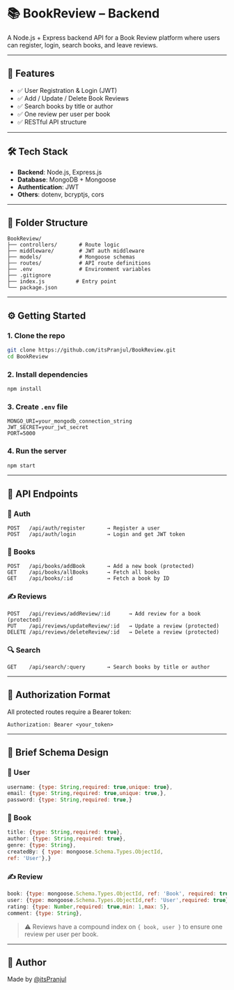 # 📚 BookReview – Backend

A Node.js + Express backend API for a Book Review platform where users can register, login, search books, and leave reviews.

---

## 🚀 Features

- ✅ User Registration & Login (JWT)
- ✅ Add / Update / Delete Book Reviews
- ✅ Search books by title or author
- ✅ One review per user per book
- ✅ RESTful API structure

---

## 🛠️ Tech Stack

- **Backend**: Node.js, Express.js
- **Database**: MongoDB + Mongoose
- **Authentication**: JWT
- **Others**: dotenv, bcryptjs, cors

---

## 📁 Folder Structure

```
BookReview/
├── controllers/       # Route logic
├── middleware/        # JWT auth middleware
├── models/            # Mongoose schemas
├── routes/            # API route definitions
├── .env               # Environment variables
├── .gitignore
├── index.js          # Entry point
└── package.json
```

---

## ⚙️ Getting Started

### 1. Clone the repo

```bash
git clone https://github.com/itsPranjul/BookReview.git
cd BookReview
```

### 2. Install dependencies

```bash
npm install
```

### 3. Create `.env` file

```env
MONGO_URI=your_mongodb_connection_string
JWT_SECRET=your_jwt_secret
PORT=5000
```

### 4. Run the server

```bash
npm start
```

---

## 📮 API Endpoints

### 🔐 Auth

```
POST   /api/auth/register       → Register a user
POST   /api/auth/login          → Login and get JWT token
```

### 📘 Books

```
POST   /api/books/addBook       → Add a new book (protected)
GET    /api/books/allBooks      → Fetch all books
GET    /api/books/:id           → Fetch a book by ID
```

### ✍️ Reviews

```
POST   /api/reviews/addReview/:id      → Add review for a book (protected)
PUT    /api/reviews/updateReview/:id   → Update a review (protected)
DELETE /api/reviews/deleteReview/:id   → Delete a review (protected)
```

### 🔍 Search

```
GET    /api/search/:query       → Search books by title or author
```

---

## 🔐 Authorization Format

All protected routes require a Bearer token:

```
Authorization: Bearer <your_token>
```

---
## 🧩 Brief Schema Design

### 📄 User

```js
username: {type: String,required: true,unique: true},
email: {type: String,required: true,unique: true,},
password: {type: String,required: true,}
```

### 📘 Book

```js
title: {type: String,required: true},
author: {type: String,required: true},
genre: {type: String},
createdBy: { type: mongoose.Schema.Types.ObjectId,
ref: 'User'},}
```

### ✍️ Review

```js
book: {type: mongoose.Schema.Types.ObjectId, ref: 'Book', required: true},
user: {type: mongoose.Schema.Types.ObjectId,ref: 'User',required: true},
rating: {type: Number,required: true,min: 1,max: 5},
comment: {type: String},
```

> ⚠️ Reviews have a compound index on `{ book, user }` to ensure one review per user per book.

---

## 👤 Author

Made by [@itsPranjul](https://github.com/itsPranjul)

